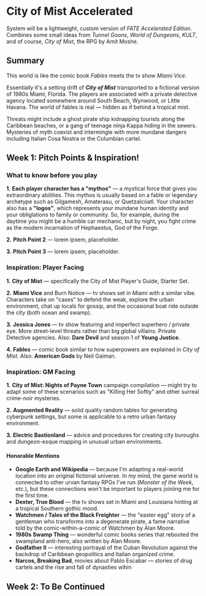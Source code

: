 # City of Mist Accelerated

System will be a lightweight, custom version of _FATE Accelerated Edition_. Combines some small ideas from _Tunnel Goons_, _World of Dungeons_, _KULT_, and of course, _City of Mist_, the RPG by Amít Moshe.

## Summary

This world is like the comic book _Fables_ meets the tv show _Miami Vice_. 

Essentially it's a setting drift of **_City of Mist_** transported to a fictional version of 1980s Miami, Florida. The players are associated with a private detective agency located somewhere around South Beach, Wynwood, or Little Havana. The world of fables is real — hidden as if behind a tropical mist. 

Threats might include a ghost pirate ship kidnapping tourists along the Caribbean beaches, or a gang of teenage ninja Kappa hiding in the sewers. Mysteries of myth coexist and intermingle with more mundane dangers including Italian Cosa Nostra or the Columbian cartel.

## Week 1: Pitch Points & Inspiration!

### What to know before you play

 **1.** **Each player character has a "mythos"** — a mystical force that gives you extraordinary abilities. This mythos is usually based on a fable or legendary archetype such as Gilgamesh, Amaterasu, or Quetzalcóatl. Your character also has a **"logos"**, which represents your mundane human identity and your obliglations to family or community. So, for example, during the daytime you might be a humble car mechanic, but by night, you fight crime as the modern incarnation of Hephaestus, God of the Forge.

 **2.** **Pitch Point 2** — lorem ipsem, placeholder.

 **3.** **Pitch Point 3** — lorem ipsem, placeholder.

### Inspiration: Player Facing

 **1.** **City of Mist** — specifically the City of Mist Player's Guide, Starter Set.

 **2.** **Miami Vice** and Burn Notice — tv shows set in Miami with a similar vibe. Characters take on "cases" to defend the weak, explore the urban environment, chat up locals for gossip, and the occasional boat ride outside the city (both ocean and swamp).
 
 **3.** **Jessica Jones** — tv show featuring and imperfect superhero / private eye. More street-level threats rather than big global villains. Private Detective agencies. 
 Also: **Dare Devil** and season 1 of **Young Justice**.
 
 **4.** **Fables** — comic book similar to how superpowers are explained in _City of Mist_. 
 Also: **American Gods** by Neil Gaiman. 

### Inspiration: GM Facing

 **1.** **City of Mist: Nights of Payne Town** campaign compilation — might try to adapt some of these scenarios such as "Killing Her Softly" and other surreal crime-noir mysteries.

 **2.** **Augmented Reality** — solid quality random tables for generating cyberpunk settings, but some is applicable to a retro urban fantasy environment.

 **3.** **Electric Bastionland** — advice and procedures for creating city buroughs and dungeon-esque mapping in unusual urban environments.
 
#### Honorable Mentions

 - **Google Earth and Wikipedia** — because I'm adapting a real-world location into an original fictional universe. In my mind, the game world is connected to other urvan fantasy RPGs I've run (_Monster of the Week_, etc.), but these connections won't be important to players joiniing me for the first time.
 - **Dexter, True Blood** — the tv shows set in Miami and Louisiana hinting at a tropical Southern gothic mood.
 - **Watchmen / Tales of the Black Freighter** — the "easter egg" story of a gentleman who transforms into a degenerate pirate, a fame narrative told by the comic-within-a-comic of Watchmen by Alan Moore.
 - **1980s Swamp Thing** — wonderful comic books series that rebooted the swampland anti-hero, also written by Alan Moore.
 - __Godfather II__ — interesting portrayal of the Cuban Revolution against the backdrop of Caribbean geopolitics and Italian organized crime.
 - **Narcos, Breaking Bad**, movies about Pablo Escabar — stories of drug cartels and the rise and fall of dynasties wihin

## Week 2: To Be Continued
